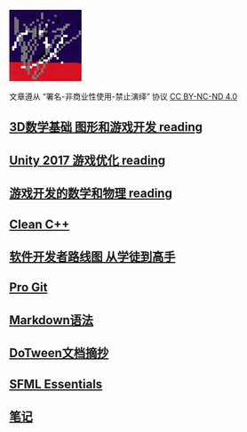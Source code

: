 ![lambda](./images/lambda.png)

文章遵从 “署名-非商业性使用-禁止演绎” 协议
[CC BY-NC-ND 4.0](https://creativecommons.org/licenses/by-nc-nd/4.0/deed.zh)


## [3D数学基础 图形和游戏开发 reading](./notes/mathPrimer.md)

## [Unity 2017 游戏优化 reading](./notes/unityOptimization.md)

## [游戏开发的数学和物理 reading](./notes/kiyoshi_kato.md)

## [Clean C++](./notes/cleancpp.md)

## [软件开发者路线图 从学徒到高手](./notes/apprentPatterns.md)

## [Pro Git](./notes/progit.md)

## [Markdown语法](./notes/markdown.md)

## [DoTween文档摘抄](./notes/dotween.md)

## [SFML Essentials](./notes/sfmlEssentials.md)

## [笔记](./notes/note.md)